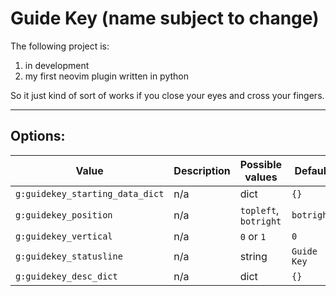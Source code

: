 # Guide Key (name subject to change)

The following project is:

1. in development
2. my first neovim plugin written in python

So it just kind of sort of works if you close your eyes and cross your fingers.

--------------------------------------------------------------------------------
## Options:

| Value                           | Description | Possible values       | Default     |
|---------------------------------|-------------|-----------------------|-------------|
| `g:guidekey_starting_data_dict` | n/a         | dict                  | `{}`        |
| `g:guidekey_position`           | n/a         | `topleft`, `botright` | `botright`  |
| `g:guidekey_vertical`           | n/a         | `0` or `1`            | `0`         |
| `g:guidekey_statusline`         | n/a         | string                | `Guide Key` |
| `g:guidekey_desc_dict`          | n/a         | dict                  | `{}`        |# Options:

